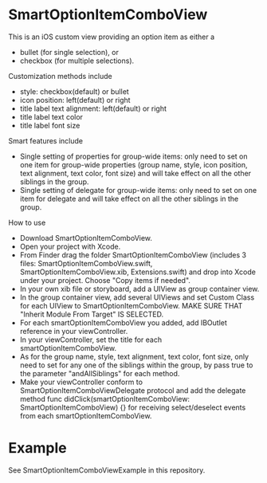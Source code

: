# SmartOptionItemComboView
This is an iOS custom view providing an option item as either a
 - bullet (for single selection), or
 - checkbox (for multiple selections).

Customization methods include
 - style: checkbox(default) or bullet
 - icon position: left(default) or right
 - title label text alignment: left(default) or right
 - title label text color
 - title label font size

Smart features include
 - Single setting of properties for group-wide items: only need to set on one item for group-wide properties (group name, style, icon position, text alignment, text color, font size) and will take effect on all the other siblings in the group.
 - Single setting of delegate for group-wide items: only need to set on one item for delegate and will take effect on all the other siblings in the group.

How to use
 - Download SmartOptionItemComboView.
 - Open your project with Xcode.
 - From Finder drag the folder SmartOptionItemComboView (includes 3 files: SmartOptionItemComboView.swift, SmartOptionItemComboView.xib, Extensions.swift) and drop into Xcode under your project. Choose "Copy items if needed".
 - In your own xib file or storyboard, add a UIView as group container view.
 - In the group container view, add several UIViews and set Custom Class for each UIView to SmartOptionItemComboView. MAKE SURE THAT "Inherit Module From Target" IS SELECTED.
 - For each smartOptionItemComboView you added, add IBOutlet reference in your viewController. 
 - In your viewController, set the title for each smartOptionItemComboView.
 - As for the group name, style, text alignment, text color, font size, only need to set for any one of the siblings within the group, by pass true to the parameter "andAllSiblings" for each method.
 - Make your viewController conform to SmartOptionItemComboViewDelegate protocol and add the delegate method func didClick(smartOptionItemComboView: SmartOptionItemComboView) {} for receiving select/deselect events from each smartOptionItemComboView.

# Example
See SmartOptionItemComboViewExample in this repository.
